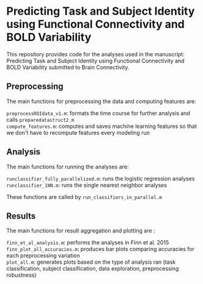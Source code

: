 # Predicting Task and Subject Identity using Functional Connectivity and BOLD Variability 

This repository provides code for the analyses used in the manuscript: Predicting Task and Subject Identity using Functional Connectivity and BOLD Variability submitted to Brain Connectivity. 

## Preprocessing
The main functions for preprocessing the data and computing features are: 

`preprocessROIdata_v1.m`: formats the time course for further analysis and calls `preparedatastruct2.m`    
`compute_features.m`: computes and saves machine learning features so that we 
don't have to recompute features every modeling run     


## Analysis 

The main functions for running the analyses are: 

`runclassifier_fully_parallelized.m`: runs the logistic regression analyses    
`runclassifier_1NN.m`: runs the single nearest neighbor analyses    

These functions are called by `run_classifiers_in_parallel.m`

## Results 

The main functions for result aggregation and plotting are : 

`finn_et_al_analysis.m`: performs the analyses in Finn et al. 2015    
`finn_plot_all_accuracies.m`: produces bar plots comparing accuracies for each preprocessing variation     
`plot_all.m`: generates plots based on the type of analysis ran (task classification, 
subject classification, data exploration, preprocessing robustness) 
<!-- `plot_1NN_heatmaps.m`: plots the Finn et al. 2015 heatmap comparison     
`plot_FV_heatmap.m`: visualizes the raw BOLD variability features     
`print_result_table_regularization_optimized`: prints out the logistic regression accuracies    
`plot_accuracies_all_datasets.m`: plots the logistic regression accuracies for each preprocessing variation      
-->


